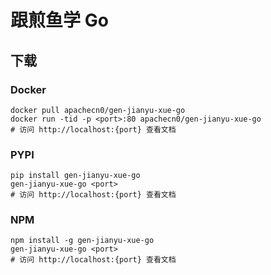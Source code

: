# 跟煎鱼学 Go

## 下载

### Docker

```
docker pull apachecn0/gen-jianyu-xue-go
docker run -tid -p <port>:80 apachecn0/gen-jianyu-xue-go
# 访问 http://localhost:{port} 查看文档
```

### PYPI

```
pip install gen-jianyu-xue-go
gen-jianyu-xue-go <port>
# 访问 http://localhost:{port} 查看文档
```

### NPM

```
npm install -g gen-jianyu-xue-go
gen-jianyu-xue-go <port>
# 访问 http://localhost:{port} 查看文档
```